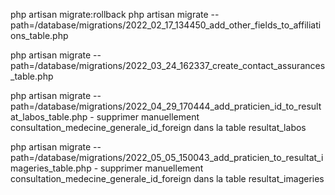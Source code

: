php artisan migrate:rollback
php artisan migrate --path=/database/migrations/2022_02_17_134450_add_other_fields_to_affiliations_table.php

php artisan migrate --path=/database/migrations/2022_03_24_162337_create_contact_assurances_table.php

php artisan migrate --path=/database/migrations/2022_04_29_170444_add_praticien_id_to_resultat_labos_table.php
    - supprimer manuellement consultation_medecine_generale_id_foreign dans la table resultat_labos

php artisan migrate --path=/database/migrations/2022_05_05_150043_add_praticien_to_resultat_imageries_table.php
    - supprimer manuellement consultation_medecine_generale_id_foreign dans la table resultat_imageries
